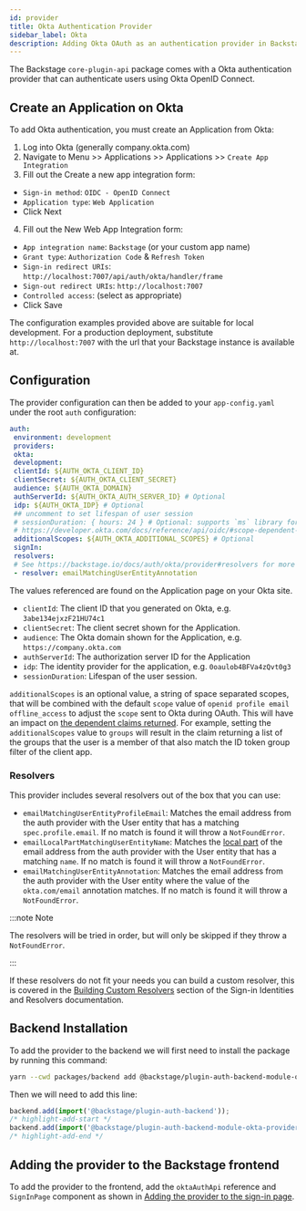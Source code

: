 ```yaml
---
id: provider
title: Okta Authentication Provider
sidebar_label: Okta
description: Adding Okta OAuth as an authentication provider in Backstage
---
```


The Backstage `core-plugin-api` package comes with a Okta authentication
provider that can authenticate users using Okta OpenID Connect.

## Create an Application on Okta

To add Okta authentication, you must create an Application from Okta:

1. Log into Okta (generally company.okta.com)
2. Navigate to Menu >> Applications >> Applications >> `Create App Integration`
3. Fill out the Create a new app integration form:
 - `Sign-in method`: `OIDC - OpenID Connect`
 - `Application type`: `Web Application`
 - Click Next
4. Fill out the New Web App Integration form:
 - `App integration name`: `Backstage` (or your custom app name)
 - `Grant type`: `Authorization Code` & `Refresh Token`
 - `Sign-in redirect URIs`:
 `http://localhost:7007/api/auth/okta/handler/frame`
 - `Sign-out redirect URIs`: `http://localhost:7007`
 - `Controlled access`: (select as appropriate)
 - Click Save

The configuration examples provided above are suitable for local development. For a production deployment, substitute `http://localhost:7007` with the url that your Backstage instance is available at.

## Configuration

The provider configuration can then be added to your `app-config.yaml` under the
root `auth` configuration:

```yaml
auth:
 environment: development
 providers:
 okta:
 development:
 clientId: ${AUTH_OKTA_CLIENT_ID}
 clientSecret: ${AUTH_OKTA_CLIENT_SECRET}
 audience: ${AUTH_OKTA_DOMAIN}
 authServerId: ${AUTH_OKTA_AUTH_SERVER_ID} # Optional
 idp: ${AUTH_OKTA_IDP} # Optional
 ## uncomment to set lifespan of user session
 # sessionDuration: { hours: 24 } # Optional: supports `ms` library format (e.g. '24h', '2 days'), ISO duration, "human duration" as used in code
 # https://developer.okta.com/docs/reference/api/oidc/#scope-dependent-claims-not-always-returned
 additionalScopes: ${AUTH_OKTA_ADDITIONAL_SCOPES} # Optional
 signIn:
 resolvers:
 # See https://backstage.io/docs/auth/okta/provider#resolvers for more resolvers
 - resolver: emailMatchingUserEntityAnnotation
```

The values referenced are found on the Application page on your Okta site.

- `clientId`: The client ID that you generated on Okta, e.g.
 `3abe134ejxzF21HU74c1`
- `clientSecret`: The client secret shown for the Application.
- `audience`: The Okta domain shown for the Application, e.g.
 `https://company.okta.com`
- `authServerId`: The authorization server ID for the Application
- `idp`: The identity provider for the application, e.g. `0oaulob4BFVa4zQvt0g3`
- `sessionDuration`: Lifespan of the user session.

`additionalScopes` is an optional value, a string of space separated scopes, that will be combined with the default `scope` value of `openid profile email offline_access` to adjust the `scope` sent to Okta during OAuth. This will have an impact on [the dependent claims returned](https://developer.okta.com/docs/reference/api/oidc/#scope-dependent-claims-not-always-returned). For example, setting the `additionalScopes` value to `groups` will result in the claim returning a list of the groups that the user is a member of that also match the ID token group filter of the client app.

### Resolvers

This provider includes several resolvers out of the box that you can use:

- `emailMatchingUserEntityProfileEmail`: Matches the email address from the auth provider with the User entity that has a matching `spec.profile.email`. If no match is found it will throw a `NotFoundError`.
- `emailLocalPartMatchingUserEntityName`: Matches the [local part](https://en.wikipedia.org/wiki/Email_address#Local-part) of the email address from the auth provider with the User entity that has a matching `name`. If no match is found it will throw a `NotFoundError`.
- `emailMatchingUserEntityAnnotation`: Matches the email address from the auth provider with the User entity where the value of the `okta.com/email` annotation matches. If no match is found it will throw a `NotFoundError`.

:::note Note

The resolvers will be tried in order, but will only be skipped if they throw a `NotFoundError`.

:::

If these resolvers do not fit your needs you can build a custom resolver, this is covered in the [Building Custom Resolvers](../identity-resolver.md#building-custom-resolvers) section of the Sign-in Identities and Resolvers documentation.

## Backend Installation

To add the provider to the backend we will first need to install the package by running this command:

```bash title="from your Backstage root directory"
yarn --cwd packages/backend add @backstage/plugin-auth-backend-module-okta-provider
```

Then we will need to add this line:

```ts title="in packages/backend/src/index.ts"
backend.add(import('@backstage/plugin-auth-backend'));
/* highlight-add-start */
backend.add(import('@backstage/plugin-auth-backend-module-okta-provider'));
/* highlight-add-end */
```

## Adding the provider to the Backstage frontend

To add the provider to the frontend, add the `oktaAuthApi` reference and
`SignInPage` component as shown in
[Adding the provider to the sign-in page](../index.md#sign-in-configuration).
